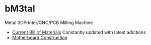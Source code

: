 # bM3tal
Metal 3DPrinter/CNC/PCB Milling Machine

- [Current Bill of Materials](./BOM.md) Constantly updated with latest additions
- [Motherboard Construction](./motherboard)
